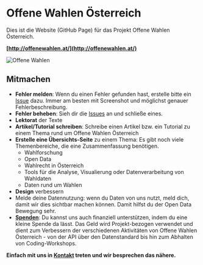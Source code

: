 Offene Wahlen Österreich
==============================

Dies ist die Website (GitHub Page) für das Projekt Offene Wahlen Österreich.

**[http://offenewahlen.at/](http://offenewahlen.at/)**

![Offene Wahlen](https://github.com/Forum-Informationsfreiheit/offenewahlen_website/blob/master/images/logos/ow-at.png)

## Mitmachen

* **Fehler melden**: Wenn du einen Fehler gefunden hast, erstelle bitte ein [Issue](https://github.com/Forum-Informationsfreiheit/offenewahlen_website/issues/new) dazu. Immer am besten mit Screenshot und möglichst genauer Fehlerbeschreibung.
* **Fehler beheben**: Sieh dir die [Issues](https://github.com/Forum-Informationsfreiheit/offenewahlen_website/issues) an und schließe eines.
* **Lektorat** der Texte
* **Artikel/Tutorial schreiben**: Schreibe einen Artikel bzw. ein Tutorial zu einem Thema rund um Offene Wahlen Österreich
* **Erstelle eine Übersichts-Seite** zu einem Thema: Es gibt noch viele Themenbereiche, die eine Zusammenfassung benötigen.
  * Wahlforschung
  * Open Data
  * Wahlrecht in Österreich
  * Tools für die Analyse, Visualierung oder Datenverarbeitung von Wahldaten
  * Daten rund um Wahlen
* **Design** verbessern
* Melde deine Datennutzung: wenn du Daten von uns nutzt, meld dich, damit wir dies sichtbar machen können. Damit hilfst du der Open Data Bewegung sehr.
* **[Spenden](https://fragdenstaat.at/spenden/)**: Du kannst uns auch finanziell unterstützen, indem du eine kleine Spende da lässt. Das Geld wird Projekt-bezogen verwendet und dient zum Verbessern der verschiedenen Aktivitäten von Offene Wahlen Österreich - von der API über den Datenstandard bis hin zum Abhalten von Coding-Workshops.

**Einfach mit uns in [Kontakt](http://offenewahlen.at/kontakt) treten und wir besprechen das nähere.**

